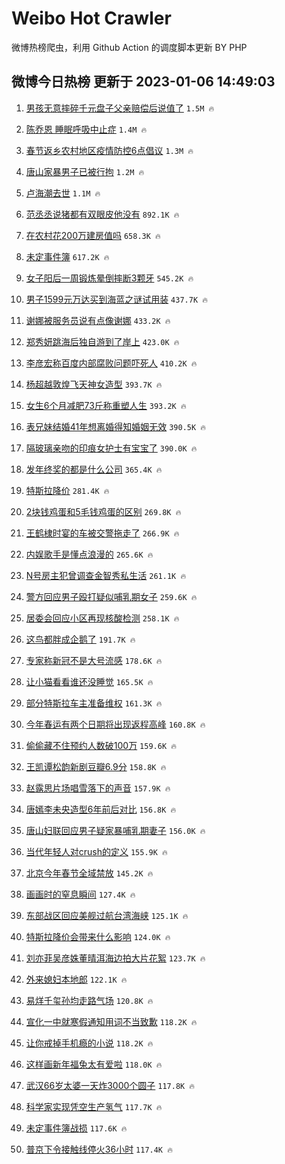 # Weibo Hot Crawler 



微博热榜爬虫，利用 Github Action 的调度脚本更新 BY PHP 


## 微博今日热榜 更新于 2023-01-06 14:49:03 
1. [男孩无意摔碎千元盘子父亲赔偿后说值了](https://s.weibo.com/weibo?q=%23%E7%94%B7%E5%AD%A9%E6%97%A0%E6%84%8F%E6%91%94%E7%A2%8E%E5%8D%83%E5%85%83%E7%9B%98%E5%AD%90%E7%88%B6%E4%BA%B2%E8%B5%94%E5%81%BF%E5%90%8E%E8%AF%B4%E5%80%BC%E4%BA%86%23&t=31&band_rank=1&Refer=top) `1.5M 🔥` 

1. [陈乔恩 睡眠呼吸中止症](https://s.weibo.com/weibo?q=%E9%99%88%E4%B9%94%E6%81%A9%20%E7%9D%A1%E7%9C%A0%E5%91%BC%E5%90%B8%E4%B8%AD%E6%AD%A2%E7%97%87&t=31&band_rank=2&Refer=top) `1.4M 🔥` 

1. [春节返乡农村地区疫情防控6点倡议](https://s.weibo.com/weibo?q=%23%E6%98%A5%E8%8A%82%E8%BF%94%E4%B9%A1%E5%86%9C%E6%9D%91%E5%9C%B0%E5%8C%BA%E7%96%AB%E6%83%85%E9%98%B2%E6%8E%A76%E7%82%B9%E5%80%A1%E8%AE%AE%23&t=31&band_rank=3&Refer=top) `1.3M 🔥` 

1. [唐山家暴男子已被行拘](https://s.weibo.com/weibo?q=%23%E5%94%90%E5%B1%B1%E5%AE%B6%E6%9A%B4%E7%94%B7%E5%AD%90%E5%B7%B2%E8%A2%AB%E8%A1%8C%E6%8B%98%23&t=31&band_rank=4&Refer=top) `1.2M 🔥` 

1. [卢海潮去世](https://s.weibo.com/weibo?q=%23%E5%8D%A2%E6%B5%B7%E6%BD%AE%E5%8E%BB%E4%B8%96%23&t=31&band_rank=5&Refer=top) `1.1M 🔥` 

1. [范丞丞说猪都有双眼皮他没有](https://s.weibo.com/weibo?q=%23%E8%8C%83%E4%B8%9E%E4%B8%9E%E8%AF%B4%E7%8C%AA%E9%83%BD%E6%9C%89%E5%8F%8C%E7%9C%BC%E7%9A%AE%E4%BB%96%E6%B2%A1%E6%9C%89%23&t=31&band_rank=6&Refer=top) `892.1K 🔥` 

1. [在农村花200万建房值吗](https://s.weibo.com/weibo?q=%23%E5%9C%A8%E5%86%9C%E6%9D%91%E8%8A%B1200%E4%B8%87%E5%BB%BA%E6%88%BF%E5%80%BC%E5%90%97%23&t=31&band_rank=7&Refer=top) `658.3K 🔥` 

1. [未定事件簿](https://s.weibo.com/weibo?q=%23%E6%9C%AA%E5%AE%9A%E4%BA%8B%E4%BB%B6%E7%B0%BF%23&t=31&band_rank=8&Refer=top) `617.2K 🔥` 

1. [女子阳后一周锻炼晕倒摔断3颗牙](https://s.weibo.com/weibo?q=%23%E5%A5%B3%E5%AD%90%E9%98%B3%E5%90%8E%E4%B8%80%E5%91%A8%E9%94%BB%E7%82%BC%E6%99%95%E5%80%92%E6%91%94%E6%96%AD3%E9%A2%97%E7%89%99%23&t=31&band_rank=9&Refer=top) `545.2K 🔥` 

1. [男子1599元万达买到海蓝之谜试用装](https://s.weibo.com/weibo?q=%23%E7%94%B7%E5%AD%901599%E5%85%83%E4%B8%87%E8%BE%BE%E4%B9%B0%E5%88%B0%E6%B5%B7%E8%93%9D%E4%B9%8B%E8%B0%9C%E8%AF%95%E7%94%A8%E8%A3%85%23&t=31&band_rank=10&Refer=top) `437.7K 🔥` 

1. [谢娜被服务员说有点像谢娜](https://s.weibo.com/weibo?q=%23%E8%B0%A2%E5%A8%9C%E8%A2%AB%E6%9C%8D%E5%8A%A1%E5%91%98%E8%AF%B4%E6%9C%89%E7%82%B9%E5%83%8F%E8%B0%A2%E5%A8%9C%23&t=31&band_rank=11&Refer=top) `433.2K 🔥` 

1. [郑秀妍跳海后独自游到了岸上](https://s.weibo.com/weibo?q=%23%E9%83%91%E7%A7%80%E5%A6%8D%E8%B7%B3%E6%B5%B7%E5%90%8E%E7%8B%AC%E8%87%AA%E6%B8%B8%E5%88%B0%E4%BA%86%E5%B2%B8%E4%B8%8A%23&t=31&band_rank=12&Refer=top) `423.0K 🔥` 

1. [李彦宏称百度内部腐败问题吓死人](https://s.weibo.com/weibo?q=%23%E6%9D%8E%E5%BD%A6%E5%AE%8F%E7%A7%B0%E7%99%BE%E5%BA%A6%E5%86%85%E9%83%A8%E8%85%90%E8%B4%A5%E9%97%AE%E9%A2%98%E5%90%93%E6%AD%BB%E4%BA%BA%23&t=31&band_rank=13&Refer=top) `410.2K 🔥` 

1. [杨超越敦煌飞天神女造型](https://s.weibo.com/weibo?q=%23%E6%9D%A8%E8%B6%85%E8%B6%8A%E6%95%A6%E7%85%8C%E9%A3%9E%E5%A4%A9%E7%A5%9E%E5%A5%B3%E9%80%A0%E5%9E%8B%23&t=31&band_rank=14&Refer=top) `393.7K 🔥` 

1. [女生6个月减肥73斤称重塑人生](https://s.weibo.com/weibo?q=%23%E5%A5%B3%E7%94%9F6%E4%B8%AA%E6%9C%88%E5%87%8F%E8%82%A573%E6%96%A4%E7%A7%B0%E9%87%8D%E5%A1%91%E4%BA%BA%E7%94%9F%23&t=31&band_rank=15&Refer=top) `393.2K 🔥` 

1. [表兄妹结婚41年想离婚得知婚姻无效](https://s.weibo.com/weibo?q=%23%E8%A1%A8%E5%85%84%E5%A6%B9%E7%BB%93%E5%A9%9A41%E5%B9%B4%E6%83%B3%E7%A6%BB%E5%A9%9A%E5%BE%97%E7%9F%A5%E5%A9%9A%E5%A7%BB%E6%97%A0%E6%95%88%23&t=31&band_rank=16&Refer=top) `390.5K 🔥` 

1. [隔玻璃亲吻的印痕女护士有宝宝了](https://s.weibo.com/weibo?q=%23%E9%9A%94%E7%8E%BB%E7%92%83%E4%BA%B2%E5%90%BB%E7%9A%84%E5%8D%B0%E7%97%95%E5%A5%B3%E6%8A%A4%E5%A3%AB%E6%9C%89%E5%AE%9D%E5%AE%9D%E4%BA%86%23&t=31&band_rank=17&Refer=top) `390.0K 🔥` 

1. [发年终奖的都是什么公司](https://s.weibo.com/weibo?q=%23%E5%8F%91%E5%B9%B4%E7%BB%88%E5%A5%96%E7%9A%84%E9%83%BD%E6%98%AF%E4%BB%80%E4%B9%88%E5%85%AC%E5%8F%B8%23&t=31&band_rank=18&Refer=top) `365.4K 🔥` 

1. [特斯拉降价](https://s.weibo.com/weibo?q=%23%E7%89%B9%E6%96%AF%E6%8B%89%E9%99%8D%E4%BB%B7%23&t=31&band_rank=19&Refer=top) `281.4K 🔥` 

1. [2块钱鸡蛋和5毛钱鸡蛋的区别](https://s.weibo.com/weibo?q=%232%E5%9D%97%E9%92%B1%E9%B8%A1%E8%9B%8B%E5%92%8C5%E6%AF%9B%E9%92%B1%E9%B8%A1%E8%9B%8B%E7%9A%84%E5%8C%BA%E5%88%AB%23&t=31&band_rank=20&Refer=top) `269.8K 🔥` 

1. [王鹤棣时宴的车被交警拖走了](https://s.weibo.com/weibo?q=%23%E7%8E%8B%E9%B9%A4%E6%A3%A3%E6%97%B6%E5%AE%B4%E7%9A%84%E8%BD%A6%E8%A2%AB%E4%BA%A4%E8%AD%A6%E6%8B%96%E8%B5%B0%E4%BA%86%23&t=31&band_rank=21&Refer=top) `266.9K 🔥` 

1. [内娱歌手是懂点浪漫的](https://s.weibo.com/weibo?q=%23%E5%86%85%E5%A8%B1%E6%AD%8C%E6%89%8B%E6%98%AF%E6%87%82%E7%82%B9%E6%B5%AA%E6%BC%AB%E7%9A%84%23&t=31&band_rank=22&Refer=top) `265.6K 🔥` 

1. [N号房主犯曾调查金智秀私生活](https://s.weibo.com/weibo?q=%23N%E5%8F%B7%E6%88%BF%E4%B8%BB%E7%8A%AF%E6%9B%BE%E8%B0%83%E6%9F%A5%E9%87%91%E6%99%BA%E7%A7%80%E7%A7%81%E7%94%9F%E6%B4%BB%23&t=31&band_rank=23&Refer=top) `261.1K 🔥` 

1. [警方回应男子殴打疑似哺乳期女子](https://s.weibo.com/weibo?q=%23%E8%AD%A6%E6%96%B9%E5%9B%9E%E5%BA%94%E7%94%B7%E5%AD%90%E6%AE%B4%E6%89%93%E7%96%91%E4%BC%BC%E5%93%BA%E4%B9%B3%E6%9C%9F%E5%A5%B3%E5%AD%90%23&t=31&band_rank=24&Refer=top) `259.6K 🔥` 

1. [居委会回应小区再现核酸检测](https://s.weibo.com/weibo?q=%23%E5%B1%85%E5%A7%94%E4%BC%9A%E5%9B%9E%E5%BA%94%E5%B0%8F%E5%8C%BA%E5%86%8D%E7%8E%B0%E6%A0%B8%E9%85%B8%E6%A3%80%E6%B5%8B%23&t=31&band_rank=25&Refer=top) `258.1K 🔥` 

1. [这鸟都胖成企鹅了](https://s.weibo.com/weibo?q=%23%E8%BF%99%E9%B8%9F%E9%83%BD%E8%83%96%E6%88%90%E4%BC%81%E9%B9%85%E4%BA%86%23&t=31&band_rank=26&Refer=top) `191.7K 🔥` 

1. [专家称新冠不是大号流感](https://s.weibo.com/weibo?q=%23%E4%B8%93%E5%AE%B6%E7%A7%B0%E6%96%B0%E5%86%A0%E4%B8%8D%E6%98%AF%E5%A4%A7%E5%8F%B7%E6%B5%81%E6%84%9F%23&t=31&band_rank=27&Refer=top) `178.6K 🔥` 

1. [让小猫看看谁还没睡觉](https://s.weibo.com/weibo?q=%23%E8%AE%A9%E5%B0%8F%E7%8C%AB%E7%9C%8B%E7%9C%8B%E8%B0%81%E8%BF%98%E6%B2%A1%E7%9D%A1%E8%A7%89%23&t=31&band_rank=28&Refer=top) `165.5K 🔥` 

1. [部分特斯拉车主准备维权](https://s.weibo.com/weibo?q=%23%E9%83%A8%E5%88%86%E7%89%B9%E6%96%AF%E6%8B%89%E8%BD%A6%E4%B8%BB%E5%87%86%E5%A4%87%E7%BB%B4%E6%9D%83%23&t=31&band_rank=29&Refer=top) `161.3K 🔥` 

1. [今年春运有两个日期将出现返程高峰](https://s.weibo.com/weibo?q=%23%E4%BB%8A%E5%B9%B4%E6%98%A5%E8%BF%90%E6%9C%89%E4%B8%A4%E4%B8%AA%E6%97%A5%E6%9C%9F%E5%B0%86%E5%87%BA%E7%8E%B0%E8%BF%94%E7%A8%8B%E9%AB%98%E5%B3%B0%23&t=31&band_rank=30&Refer=top) `160.8K 🔥` 

1. [偷偷藏不住预约人数破100万](https://s.weibo.com/weibo?q=%23%E5%81%B7%E5%81%B7%E8%97%8F%E4%B8%8D%E4%BD%8F%E9%A2%84%E7%BA%A6%E4%BA%BA%E6%95%B0%E7%A0%B4100%E4%B8%87%23&t=31&band_rank=31&Refer=top) `159.6K 🔥` 

1. [王凯谭松韵新剧豆瓣6.9分](https://s.weibo.com/weibo?q=%23%E7%8E%8B%E5%87%AF%E8%B0%AD%E6%9D%BE%E9%9F%B5%E6%96%B0%E5%89%A7%E8%B1%86%E7%93%A36.9%E5%88%86%23&t=31&band_rank=32&Refer=top) `158.8K 🔥` 

1. [赵露思片场唱雪落下的声音](https://s.weibo.com/weibo?q=%23%E8%B5%B5%E9%9C%B2%E6%80%9D%E7%89%87%E5%9C%BA%E5%94%B1%E9%9B%AA%E8%90%BD%E4%B8%8B%E7%9A%84%E5%A3%B0%E9%9F%B3%23&t=31&band_rank=33&Refer=top) `157.9K 🔥` 

1. [唐嫣李未央造型6年前后对比](https://s.weibo.com/weibo?q=%23%E5%94%90%E5%AB%A3%E6%9D%8E%E6%9C%AA%E5%A4%AE%E9%80%A0%E5%9E%8B6%E5%B9%B4%E5%89%8D%E5%90%8E%E5%AF%B9%E6%AF%94%23&t=31&band_rank=34&Refer=top) `156.8K 🔥` 

1. [唐山妇联回应男子疑家暴哺乳期妻子](https://s.weibo.com/weibo?q=%23%E5%94%90%E5%B1%B1%E5%A6%87%E8%81%94%E5%9B%9E%E5%BA%94%E7%94%B7%E5%AD%90%E7%96%91%E5%AE%B6%E6%9A%B4%E5%93%BA%E4%B9%B3%E6%9C%9F%E5%A6%BB%E5%AD%90%23&t=31&band_rank=35&Refer=top) `156.0K 🔥` 

1. [当代年轻人对crush的定义](https://s.weibo.com/weibo?q=%23%E5%BD%93%E4%BB%A3%E5%B9%B4%E8%BD%BB%E4%BA%BA%E5%AF%B9crush%E7%9A%84%E5%AE%9A%E4%B9%89%23&t=31&band_rank=36&Refer=top) `155.9K 🔥` 

1. [北京今年春节全域禁放](https://s.weibo.com/weibo?q=%23%E5%8C%97%E4%BA%AC%E4%BB%8A%E5%B9%B4%E6%98%A5%E8%8A%82%E5%85%A8%E5%9F%9F%E7%A6%81%E6%94%BE%23&t=31&band_rank=37&Refer=top) `145.2K 🔥` 

1. [画画时的窒息瞬间](https://s.weibo.com/weibo?q=%23%E7%94%BB%E7%94%BB%E6%97%B6%E7%9A%84%E7%AA%92%E6%81%AF%E7%9E%AC%E9%97%B4%23&t=31&band_rank=38&Refer=top) `127.4K 🔥` 

1. [东部战区回应美舰过航台湾海峡](https://s.weibo.com/weibo?q=%23%E4%B8%9C%E9%83%A8%E6%88%98%E5%8C%BA%E5%9B%9E%E5%BA%94%E7%BE%8E%E8%88%B0%E8%BF%87%E8%88%AA%E5%8F%B0%E6%B9%BE%E6%B5%B7%E5%B3%A1%23&t=31&band_rank=39&Refer=top) `125.1K 🔥` 

1. [特斯拉降价会带来什么影响](https://s.weibo.com/weibo?q=%23%E7%89%B9%E6%96%AF%E6%8B%89%E9%99%8D%E4%BB%B7%E4%BC%9A%E5%B8%A6%E6%9D%A5%E4%BB%80%E4%B9%88%E5%BD%B1%E5%93%8D%23&t=31&band_rank=40&Refer=top) `124.0K 🔥` 

1. [刘亦菲吴彦姝董晴洱海边拍大片花絮](https://s.weibo.com/weibo?q=%23%E5%88%98%E4%BA%A6%E8%8F%B2%E5%90%B4%E5%BD%A6%E5%A7%9D%E8%91%A3%E6%99%B4%E6%B4%B1%E6%B5%B7%E8%BE%B9%E6%8B%8D%E5%A4%A7%E7%89%87%E8%8A%B1%E7%B5%AE%23&t=31&band_rank=41&Refer=top) `123.7K 🔥` 

1. [外来媳妇本地郎](https://s.weibo.com/weibo?q=%E5%A4%96%E6%9D%A5%E5%AA%B3%E5%A6%87%E6%9C%AC%E5%9C%B0%E9%83%8E&t=31&band_rank=42&Refer=top) `122.1K 🔥` 

1. [易烊千玺孙均走路气场](https://s.weibo.com/weibo?q=%23%E6%98%93%E7%83%8A%E5%8D%83%E7%8E%BA%E5%AD%99%E5%9D%87%E8%B5%B0%E8%B7%AF%E6%B0%94%E5%9C%BA%23&t=31&band_rank=43&Refer=top) `120.8K 🔥` 

1. [宣化一中就寒假通知用词不当致歉](https://s.weibo.com/weibo?q=%23%E5%AE%A3%E5%8C%96%E4%B8%80%E4%B8%AD%E5%B0%B1%E5%AF%92%E5%81%87%E9%80%9A%E7%9F%A5%E7%94%A8%E8%AF%8D%E4%B8%8D%E5%BD%93%E8%87%B4%E6%AD%89%23&t=31&band_rank=44&Refer=top) `118.2K 🔥` 

1. [让你戒掉手机瘾的小说](https://s.weibo.com/weibo?q=%23%E8%AE%A9%E4%BD%A0%E6%88%92%E6%8E%89%E6%89%8B%E6%9C%BA%E7%98%BE%E7%9A%84%E5%B0%8F%E8%AF%B4%23&t=31&band_rank=45&Refer=top) `118.2K 🔥` 

1. [这样画新年福兔太有爱啦](https://s.weibo.com/weibo?q=%23%E8%BF%99%E6%A0%B7%E7%94%BB%E6%96%B0%E5%B9%B4%E7%A6%8F%E5%85%94%E5%A4%AA%E6%9C%89%E7%88%B1%E5%95%A6%23&t=31&band_rank=46&Refer=top) `118.0K 🔥` 

1. [武汉66岁太婆一天炸3000个圆子](https://s.weibo.com/weibo?q=%23%E6%AD%A6%E6%B1%8966%E5%B2%81%E5%A4%AA%E5%A9%86%E4%B8%80%E5%A4%A9%E7%82%B83000%E4%B8%AA%E5%9C%86%E5%AD%90%23&t=31&band_rank=47&Refer=top) `117.8K 🔥` 

1. [科学家实现凭空生产氢气](https://s.weibo.com/weibo?q=%23%E7%A7%91%E5%AD%A6%E5%AE%B6%E5%AE%9E%E7%8E%B0%E5%87%AD%E7%A9%BA%E7%94%9F%E4%BA%A7%E6%B0%A2%E6%B0%94%23&t=31&band_rank=48&Refer=top) `117.7K 🔥` 

1. [未定事件簿战损](https://s.weibo.com/weibo?q=%23%E6%9C%AA%E5%AE%9A%E4%BA%8B%E4%BB%B6%E7%B0%BF%E6%88%98%E6%8D%9F%23&t=31&band_rank=49&Refer=top) `117.6K 🔥` 

1. [普京下令接触线停火36小时](https://s.weibo.com/weibo?q=%23%E6%99%AE%E4%BA%AC%E4%B8%8B%E4%BB%A4%E6%8E%A5%E8%A7%A6%E7%BA%BF%E5%81%9C%E7%81%AB36%E5%B0%8F%E6%97%B6%23&t=31&band_rank=50&Refer=top) `117.4K 🔥` 

